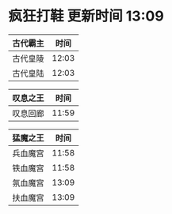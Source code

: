 # 疯狂打鞋 更新时间 13:09

| 古代霸主   | 时间    |
|--------|-------|
| 古代皇陵 | 12:03 |
| 古代皇陆 | 12:03 |

| 叹息之王   | 时间    |
|--------|-------|
| 叹息回廊 | 11:59 |

| 猛魔之王   | 时间    |
|--------|-------|
| 兵血魔宫 | 11:58 |
| 铁血魔宫 | 11:58 |
| 氛血魔宫 | 13:09 |
| 扶血魔宫 | 13:09 |